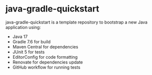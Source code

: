 # java-gradle-quickstart

java-gradle-quickstart is a template repository to bootstrap a new Java application using:

- Java 17
- Gradle 7.6 for build
- Maven Central for dependencies
- JUnit 5 for tests
- EditorConfig for code formatting
- Renovate for dependencies update
- GitHub workflow for running tests
